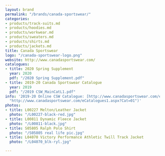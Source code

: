 ```yaml
---
layout: brand
permalink: "/brands/canada-sportswear/"
categories:
- products/track-suits.md
- products/hoodies.md
- products/workwear.md
- products/sweaters.md
- products/shirts.md
- products/jackets.md
title: Canada Sportswear
logo: "/canada-sportswear-logo.png"
website: http://www.canadasportswear.com/
catalogues:
- title: 2020 Spring Supplement
  year: 2020
  pdf: "/2020 Spring Supplement.pdf"
- title: 2019-20 Canada Sportswear Catalogue
  year: 2019
  pdf: "/2019 CSW_MainCatL1.pdf"
info: '2019-20 Online CSW Catalogue: [http://www.canadasportswear.com/eCatalogues1.aspx?Cat=01](http://www.canadasportswear.com/eCatalogues1.aspx?Cat=01
  "http://www.canadasportswear.com/eCatalogues1.aspx?Cat=01")'
photos:
- title: L00227 Melton/Leather Jacket
  photo: "/L00227-black-red.jpg"
- title: L00811 Dynamic Fleece Jacket
  photo: "/L00811-black.jpg"
- title: S05805 Ralph Polo Shirt
  photo: "/S05805 real life pic.jpg"
- title: L04070 Victory Performance Athletic Twill Track Jacket
  photo: "/L04070_blk-ryl.jpg"

---
```

